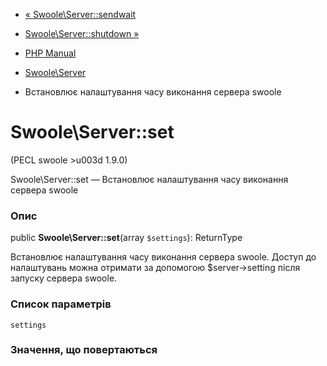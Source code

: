 - [« Swoole\Server::sendwait](swoole-server.sendwait.md)
- [Swoole\Server::shutdown »](swoole-server.shutdown.md)

- [PHP Manual](index.md)
- [Swoole\Server](class.swoole-server.md)
- Встановлює налаштування часу виконання сервера swoole

# Swoole\Server::set

(PECL swoole \>u003d 1.9.0)

Swoole\Server::set — Встановлює налаштування часу виконання сервера
swoole

### Опис

public **Swoole\Server::set**(array `$settings`): ReturnType

Встановлює налаштування часу виконання сервера swoole. Доступ до
налаштувань можна отримати за допомогою $server-\>setting після запуску
сервера swoole.

### Список параметрів

`settings`

### Значення, що повертаються
